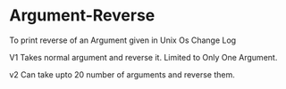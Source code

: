 # Argument-Reverse
To print reverse of an Argument given in Unix Os
Change Log

V1
Takes normal argument and reverse it. Limited to Only One Argument.

v2
Can take upto 20 number of arguments and reverse them.
